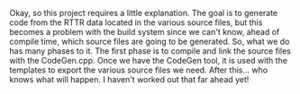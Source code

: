 Okay, so this project requires a little explanation. The goal is to generate code from the RTTR data located in the various source files, but this becomes a problem with the build system since we can't know, ahead of compile time, which source files are going to be generated. So, what we do has many phases to it. The first phase is to compile and link the source files with the CodeGen.cpp. Once we have the CodeGen tool, it is used with the templates to export the various source files we need. After this... who knows what will happen. I haven't worked out that far ahead yet!